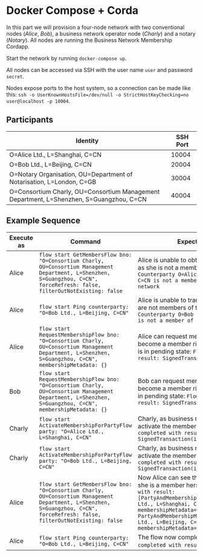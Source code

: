 Docker Compose + Corda
========

In this part we will provision a four-node network with two conventional nodes (_Alice_, _Bob_), a business network operator node (_Charly_) and a notary (_Notary_). All nodes are running the Business Network Membership Cordapp.

Start the network by running `docker-compose up`.

All nodes can be accessed via SSH with the user name `user` and password `secret`.

Nodes expose ports to the host system, so a connection can be made like this: `ssh -o UserKnownHostsFile=/dev/null -o StrictHostKeyChecking=no user@localhost -p 10004`.

Participants
------------

| Identity                                                                                | SSH Port |
|-----------------------------------------------------------------------------------------|----------|
| O=Alice Ltd., L=Shanghai, C=CN                                                          | 10004    |
| O=Bob Ltd., L=Beijing, C=CN                                                             | 20004    |
| O=Notary Organisation, OU=Department of Notarisation, L=London, C=GB                    | 30004    |
| O=Consortium Charly, OU=Consortium Management Department, L=Shenzhen, S=Guangzhou, C=CN | 40004    |

Example Sequence
----------------

| Execute as | Command                                                                                                                                                                      | Expected Result                                                                                                                                                                                                                                                                    |
|------------|------------------------------------------------------------------------------------------------------------------------------------------------------------------------------|------------------------------------------------------------------------------------------------------------------------------------------------------------------------------------------------------------------------------------------------------------------------------------|
| Alice      | `flow start GetMembersFlow bno: "O=Consortium Charly, OU=Consortium Management Department, L=Shenzhen, S=Guangzhou, C=CN", forceRefresh: false, filterOutNotExisting: false` | Alice is unable to obtain the list of members as she is not a member herself: `Counterparty O=Alice Ltd., L=Shanghai, C=CN is not a member of this business network`                                                                                                               |
| Alice      | `flow start Ping counterparty: "O=Bob Ltd., L=Beijing, C=CN"`                                                                                                                | Alice is unable to transact with Bob as they are not members of the same network: `Counterparty O=Bob Ltd., L=Beijing, C=CN is not a member of this business network`                                                                                                              |
| Alice      | `flow start RequestMembershipFlow bno: "O=Consortium Charly, OU=Consortium Management Department, L=Shenzhen, S=Guangzhou, C=CN", membershipMetadata: {}`                    | Alice can request membership but does not become a member right away. Her request is in pending state: `Flow completed with result: SignedTransaction(id=…)`                                                                                                                       |
| Bob        | `flow start RequestMembershipFlow bno: "O=Consortium Charly, OU=Consortium Management Department, L=Shenzhen, S=Guangzhou, C=CN", membershipMetadata: {}`                    | Bob can request membership but does not become a member right away. His request is in pending state: `Flow completed with result: SignedTransaction(id=…)`                                                                                                                         |
| Charly     | `flow start ActivateMembershipForPartyFlow party: "O=Alice Ltd., L=Shanghai, C=CN"`                                                                                          | Charly, as business network operator, can activate the membership for Alice: `Flow completed with result: SignedTransaction(id=…)`                                                                                                                                                 |
| Charly     | `flow start ActivateMembershipForPartyFlow party: "O=Bob Ltd., L=Beijing, C=CN"`                                                                                             | Charly, as business network operator, can activate the membership for Bob:`Flow completed with result: SignedTransaction(id=…)`                                                                                                                                                    |
| Alice      | `flow start GetMembersFlow bno: "O=Consortium Charly, OU=Consortium Management Department, L=Shenzhen, S=Guangzhou, C=CN", forceRefresh: false, filterOutNotExisting: false` | Now Alice can see the list of members since she is a member herself: `Flow completed with result: [PartyAndMembershipMetadata(party=O=Alice Ltd., L=Shanghai, C=CN, membershipMetadata={}), PartyAndMembershipMetadata(party=O=Bob Ltd., L=Beijing, C=CN, membershipMetadata={})]` |
| Alice      | `flow start Ping counterparty: "O=Bob Ltd., L=Beijing, C=CN"`                                                                                                                | The flow now completes successfully (`Flow completed with result: kotlin.Unit`).                                                                                                                                                                                                   |
